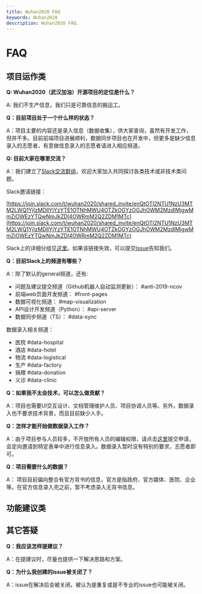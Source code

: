 ```yaml
---
title: Wuhan2020 FAQ
keywords: Wuhan2020
description: Wuhan2020 FAQ.
---
```


# FAQ

## 项目运作类

**Q: Wuhan2020（武汉加油）开源项目的定位是什么？**

A: 我们不生产信息，我们只是可靠信息的搬运工。

**Q：目前项目处于一个什么样的状态？**

A：项目主要的内容还是录入信息（数据收集），供大家查询，虽然有开发工作，但并不多。目前前端项目进展顺利，数据同步项目也在开发中，但更多是缺少信息录入的志愿者，有意做信息录入的志愿者请进入相应频道。

**Q: 目前大家在哪里交流？**

A：我们建立了[Slack交流群组](https://join.slack.com/t/wuhan2020/shared_invite/enQtOTIzNjA2MDYwOTUxLWVjMjA4MjdhNGVmZmZlZTgxYjM1ZDY1NGVkZDVkNGI0NzhjZGVlYTM2Mjc5Mjk2YjgyYTk1NDJmNTkxODZlOTE)，欢迎大家加入共同探讨各类技术或非技术类问题。

Slack邀请链接：

[https://join.slack.com/t/wuhan2020/shared_invite/enQtOTI2NTU1NzU3MTM2LWQ1YjIzMDllYjYzYTE1OTNhMWU4OTZkOGYzOGJhOWM2MzdlMjgwMmZiOWEzYTQwNmJkZDI4OWRmM2Q2ZDM1MTc](https://join.slack.com/t/wuhan2020/shared_invite/enQtOTI2NTU1NzU3MTM2LWQ1YjIzMDllYjYzYTE1OTNhMWU4OTZkOGYzOGJhOWM2MzdlMjgwMmZiOWEzYTQwNmJkZDI4OWRmM2Q2ZDM1MTc)

Slack上的详细分组见[这里](./README.md#Slack交流群组)。如果该链接失效，可以提交[Issue](https://github.com/wuhan2020/wuhan2020/issues/)告知我们。

**Q：目前Slack上的频道有哪些？**

A：除了默认的general频道，还有:

* 问题及建议提交频道（Github机器人自动监测更新）： #anti-2019-ncov
* 前端web页面开发频道： #front-pages
* 数据可视化频道： #map-visualization
* API设计开发频道（Python）： #api-server
* 数据同步频道（TS）： #data-sync

数据录入相关频道：

* 医院 #data-hospital
* 酒店 #data-hotel
* 物流 #data-logistical
* 生产 #data-factory
* 捐赠 #data-donation
* 义诊 #data-clinic

**Q：如果我不太会技术，可以怎么做贡献？**

A：项目也需要UI交互设计、文档管理维护人员、项目协调人员等。另外，数据录入也不要求技术背景，而且目前缺少人手。

**Q：怎样才能开始做数据录入工作？**

A：由于项目参与人员较多，不开放所有人员的编辑权限，请点击[这里](https://shimo.im/forms/YVJkGrGCWwQPTpqY/fill)提交申请，会定向邀请到特定表单中进行信息录入。数据录入暂时没有特别的要求，志愿者即可。

**Q：项目需要什么的数据？**

A： 项目目前偏向整合有官方背书的信息，官方是指政府、官方媒体、医院、企业等。在官方信息录入完之前，暂不考虑录入无背书信息。

## 功能建议类

## 其它答疑

**Q：我应该怎样提建议？**

A：在提建议时，尽量也提供一下解决思路和方案。

**Q：为什么我创建的issue被关闭了？**

A：issue在解决后会被关闭。被认为是重复或是不专业的issue也可能被关闭。
